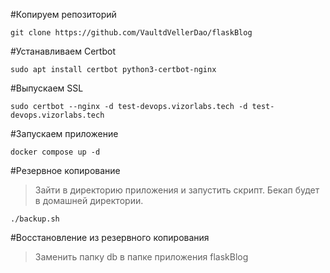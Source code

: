 #Копируем репозиторий
```
git clone https://github.com/VaultdVellerDao/flaskBlog
```
#Устанавливаем Certbot
```
sudo apt install certbot python3-certbot-nginx
```
#Выпускаем SSL 
```
sudo certbot --nginx -d test-devops.vizorlabs.tech -d test-devops.vizorlabs.tech
```
#Запускаем приложение
```
docker compose up -d 
```

#Резервное копирование
>Зайти в директорию приложения и запустить скрипт. Бекап будет в домашней директории.
```
./backup.sh
```

#Восстановление из резервного копирования
>Заменить папку db в папке приложения flaskBlog
